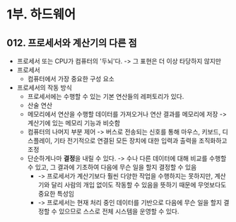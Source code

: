 # 1부. 하드웨어

## 012. 프로세서와 계산기의 다른 점

- 프로세서 또는 CPU가 컴퓨터의 '두뇌'다. -> 그 표현은 더 이상 타당하지 않지만
- 프로세서
  - 컴퓨터에서 가장 중요한 구성 요소
- 프로세서의 작동 방식
  - 프로세서에는 수행할 수 있는 기본 연산들의 레퍼토리가 있다.
  - 산술 연산
  - 메모리에서 연산을 수행할 데이터를 가져오거나 연산 결과를 메모리에 저장 -> 계산기에 있는 메모리 기능과 비슷함
  - 컴퓨터의 나머지 부분 제어 -> 버스로 전송되는 신호를 통해 마우스, 키보드, 디스플레이, 기타 전기적으로 연결된 모든 장치에 대한 입력과 출력을 조직화하고 조정
  - 단순하게나마 **결정**을 내릴 수 있다. -> 수나 다른 데이터에 대해 비교를 수행할 수 있고, 그 결과에 기초하여 다음에 무슨 일을 할지 결정할 수 있음
    - -> 프로세서가 계산기보다 훨씬 다양한 작업을 수행하지는 못하지만, 계산기와 달리 사람의 개입 없이도 작동할 수 있음을 뜻하기 때문에 무엇보다도 중요한 특성임
    - -> 프로세서는 현재 처리 중인 데이터를 기반으로 다음에 무슨 일을 할지 결정할 수 있으므로 스스로 전체 시스템을 운영할 수 있다.
